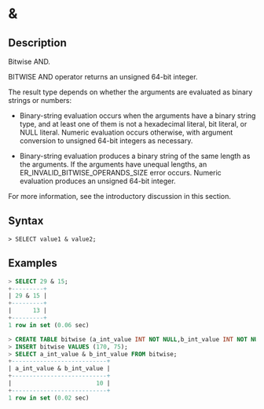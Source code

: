 # **&**

## **Description**

Bitwise AND.

BITWISE AND operator returns an unsigned 64-bit integer.

The result type depends on whether the arguments are evaluated as binary strings or numbers:

- Binary-string evaluation occurs when the arguments have a binary string type, and at least one of them is not a hexadecimal literal, bit literal, or NULL literal. Numeric evaluation occurs otherwise, with argument conversion to unsigned 64-bit integers as necessary.

- Binary-string evaluation produces a binary string of the same length as the arguments. If the arguments have unequal lengths, an ER_INVALID_BITWISE_OPERANDS_SIZE error occurs. Numeric evaluation produces an unsigned 64-bit integer.

For more information, see the introductory discussion in this section.

## **Syntax**

```
> SELECT value1 & value2;
```

## **Examples**

```sql
> SELECT 29 & 15;
+---------+
| 29 & 15 |
+---------+
|      13 |
+---------+
1 row in set (0.06 sec)

> CREATE TABLE bitwise (a_int_value INT NOT NULL,b_int_value INT NOT NULL); a_int_value INT NOT NULL, b_int_value INT NOT NULL);  
> INSERT bitwise VALUES (170, 75);  
> SELECT a_int_value & b_int_value FROM bitwise;  
+---------------------------+
| a_int_value & b_int_value |
+---------------------------+
|                        10 |
+---------------------------+
1 row in set (0.02 sec)
```

